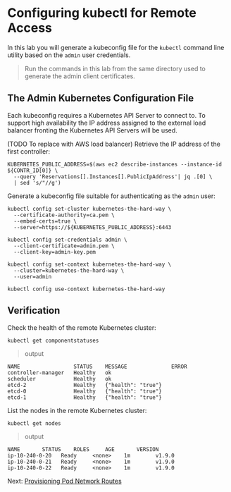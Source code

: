 # Configuring kubectl for Remote Access

In this lab you will generate a kubeconfig file for the `kubectl` command line utility based on the `admin` user credentials.

> Run the commands in this lab from the same directory used to generate the admin client certificates.

## The Admin Kubernetes Configuration File

Each kubeconfig requires a Kubernetes API Server to connect to. To support high availability the IP address assigned to the external load balancer fronting the Kubernetes API Servers will be used.

(TODO To replace with AWS load balancer)
Retrieve the IP address of the first controller:

```
KUBERNETES_PUBLIC_ADDRESS=$(aws ec2 describe-instances --instance-id ${CONTR_ID[0]} \
  --query 'Reservations[].Instances[].PublicIpAddress'| jq .[0] \
  | sed 's/"//g')
```

Generate a kubeconfig file suitable for authenticating as the `admin` user:

```
kubectl config set-cluster kubernetes-the-hard-way \
  --certificate-authority=ca.pem \
  --embed-certs=true \
  --server=https://${KUBERNETES_PUBLIC_ADDRESS}:6443
```

```
kubectl config set-credentials admin \
  --client-certificate=admin.pem \
  --client-key=admin-key.pem
```

```
kubectl config set-context kubernetes-the-hard-way \
  --cluster=kubernetes-the-hard-way \
  --user=admin
```

```
kubectl config use-context kubernetes-the-hard-way
```

## Verification

Check the health of the remote Kubernetes cluster:

```
kubectl get componentstatuses
```

> output

```
NAME                 STATUS    MESSAGE              ERROR
controller-manager   Healthy   ok
scheduler            Healthy   ok
etcd-2               Healthy   {"health": "true"}
etcd-0               Healthy   {"health": "true"}
etcd-1               Healthy   {"health": "true"}
```

List the nodes in the remote Kubernetes cluster:

```
kubectl get nodes
```

> output

```
NAME       STATUS    ROLES     AGE       VERSION
ip-10-240-0-20   Ready     <none>    1m        v1.9.0
ip-10-240-0-21   Ready     <none>    1m        v1.9.0
ip-10-240-0-22   Ready     <none>    1m        v1.9.0
```

Next: [Provisioning Pod Network Routes](11-pod-network-routes.md)

